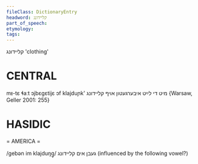 ```yaml
---
fileClass: DictionaryEntry
headword: קליידונג
part_of_speech: 
etymology: 
tags: 
---
```

קליידונג
'clothing'

CENTRAL
========

mᵻ-tɛ ɬaːt ɔjbɛgɛtijɛ ɔf klajduɲk' מיט די לײַט איבערגעטון אויף קליידונג {Warsaw, Geller 2001: 255}

HASIDIC
=======
= AMERICA = 

/gebən im klajduŋg̥/ געבן אים קליידונג (influenced by the following vowel?)